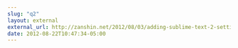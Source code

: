 ```yaml
---
slug: "q2"
layout: external
external_url: http://zanshin.net/2012/08/03/adding-sublime-text-2-settings-themes-plugins-to-dotfiles/
date: 2012-08-22T10:47:34-05:00
---
```

